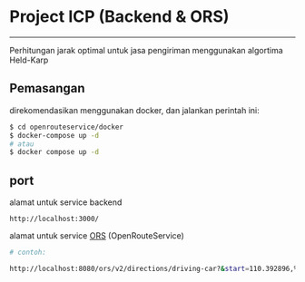 # Project ICP (Backend & ORS)
---
Perhitungan jarak optimal untuk jasa pengiriman menggunakan algortima Held-Karp

## Pemasangan
direkomendasikan menggunakan docker, dan jalankan perintah ini:
```bash
$ cd openrouteservice/docker
$ docker-compose up -d
# atau
$ docker compose up -d
```
## port 
alamat untuk service backend
```
http://localhost:3000/
```
alamat untuk service [ORS](https://github.com/GIScience/openrouteservice) (OpenRouteService)
```bash
# contoh:

http://localhost:8080/ors/v2/directions/driving-car?&start=110.392896,%20-7.783104&end=110.39913671027234,-7.78796959343299
```
